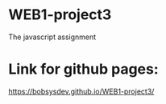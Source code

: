 # WEB1-project3
The javascript assignment

# Link for github pages:
https://bobsysdev.github.io/WEB1-project3/
